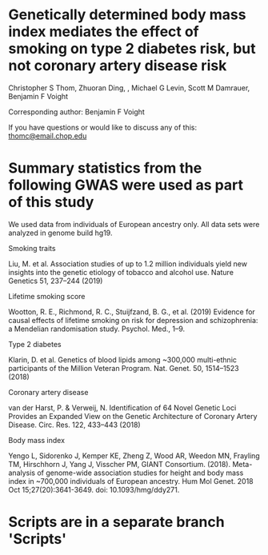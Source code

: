 # Genetically determined body mass index mediates the effect of smoking on type 2 diabetes risk, but not coronary artery disease risk

Christopher S Thom, Zhuoran Ding, , Michael G Levin, Scott M Damrauer, Benjamin F Voight

Corresponding author: Benjamin F Voight

If you have questions or would like to discuss any of this: thomc@email.chop.edu


# Summary statistics from the following GWAS were used as part of this study
 We used data from individuals of European ancestry only. All data sets were analyzed in genome build hg19. 

Smoking traits

Liu, M. et al. Association studies of up to 1.2 million individuals yield new insights into the genetic etiology of tobacco and alcohol use. Nature Genetics 51, 237–244 (2019)



Lifetime smoking score

Wootton, R. E., Richmond, R. C., Stuijfzand, B. G., et al. (2019) Evidence for causal effects of lifetime smoking on risk for depression and schizophrenia: a Mendelian randomisation study. Psychol. Med., 1–9.



Type 2 diabetes

Klarin, D. et al. Genetics of blood lipids among ~300,000 multi-ethnic participants of the Million Veteran Program. Nat. Genet. 50, 1514–1523 (2018)



Coronary artery disease 

van der Harst, P. & Verweij, N. Identification of 64 Novel Genetic Loci Provides an Expanded View on the Genetic Architecture of Coronary Artery Disease. Circ. Res. 122, 433–443 (2018) 


Body mass index

Yengo L, Sidorenko J, Kemper KE, Zheng Z, Wood AR, Weedon MN, Frayling TM, Hirschhorn J, Yang J, Visscher PM, GIANT Consortium. (2018). Meta-analysis of genome-wide association studies for height and body mass index in ~700,000 individuals of European ancestry. Hum Mol Genet. 2018 Oct 15;27(20):3641-3649. doi: 10.1093/hmg/ddy271.



# Scripts are in a separate branch 'Scripts'
